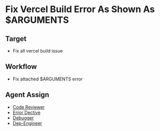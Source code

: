 # Fix Vercel Build Error As Shown As $ARGUMENTS

## Target
- Fix all vercel build issue

## Workflow
- Fix attached $ARGUMENTS error

## Agent Assign
- [Code Reviewer](../agents/code-reviewer.md)
- [Error Dective](../agents/error-detective.md)
- [Debugger](../agents/debugger.md)
- [Dep-Engineer](../agents/deployment-engineer.md)
